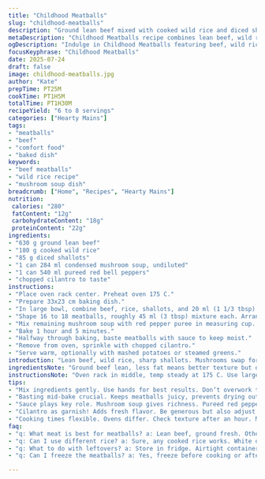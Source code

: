 ```yaml
---
title: "Childhood Meatballs"
slug: "childhood-meatballs"
description: "Ground lean beef mixed with cooked wild rice and diced shallots. Meatballs bathed in a blend of condensed mushroom soup and pureed red bell peppers, baked until tender. Intermediate cooking step to baste the meatballs for enhanced moisture. Garnished with chopped cilantro. Six to eight portions, simple oven preparation. Traditional side pairing includes mashed potatoes or roasted root vegetables."
metaDescription: "Childhood Meatballs recipe combines lean beef, wild rice, and savory mushroom soup in a delicious baked dish rich in flavor and comfort."
ogDescription: "Indulge in Childhood Meatballs featuring beef, wild rice, and red bell pepper sauce. A comforting dish perfect for family meals."
focusKeyphrase: "Childhood Meatballs"
date: 2025-07-24
draft: false
image: childhood-meatballs.jpg
author: "Kate"
prepTime: PT25M
cookTime: PT1H5M
totalTime: PT1H30M
recipeYield: "6 to 8 servings"
categories: ["Hearty Mains"]
tags:
- "meatballs"
- "beef"
- "comfort food"
- "baked dish"
keywords:
- "beef meatballs"
- "wild rice recipe"
- "mushroom soup dish"
breadcrumb: ["Home", "Recipes", "Hearty Mains"]
nutrition: 
 calories: "280"
 fatContent: "12g"
 carbohydrateContent: "18g"
 proteinContent: "22g"
ingredients:
- "630 g ground lean beef"
- "180 g cooked wild rice"
- "85 g diced shallots"
- "1 can 284 ml condensed mushroom soup, undiluted"
- "1 can 540 ml pureed red bell peppers"
- "chopped cilantro to taste"
instructions:
- "Place oven rack center. Preheat oven 175 C."
- "Prepare 33x23 cm baking dish."
- "In large bowl, combine beef, rice, shallots, and 20 ml (1 1/3 tbsp) mushroom soup. Season with salt and pepper."
- "Shape 16 to 18 meatballs, roughly 45 ml (3 tbsp) mixture each. Arrange evenly in baking dish."
- "Mix remaining mushroom soup with red pepper puree in measuring cup. Pour over meatballs."
- "Bake 1 hour and 5 minutes."
- "Halfway through baking, baste meatballs with sauce to keep moist."
- "Remove from oven, sprinkle with chopped cilantro."
- "Serve warm, optionally with mashed potatoes or steamed greens."
introduction: "Lean beef, wild rice, sharp shallots. Mushrooms swap for tomatoes. Red bell peppers add color, sweetness. Oven timer set, mid-cooking splash keeps moisture up. No eggs, no dairy, no gluten. Meatballs formed by hand, chunked large or small, 16 pieces counted. Sauce coats generously. Aromatic cilantro finishes, fresh green punch. Side thoughts roam mashed potatoes, root veg roast. Mid-century flavor, simple stove to table. Comfort food minus allergens. Kitchen smells mingle, earthy and sweet. Quiet wait, slow bake. Plates warm, hands eager. Spoon sauce deep, savor hints of peppered sweetness."
ingredientsNote: "Ground beef lean, less fat means better texture but drier meat usually. Wild rice substitutes long grain white rice, chewy, nutty flavor, better bite. Shallots chosen for sweetness, softer than onions, small dice improves cooking balance. Condensed mushroom soup replaces tomato base, richer, earthier, thicker sauce. Pureed roasted red bell peppers add smoky sweet depth, no acidity. Cilantro for freshness, chopped fine or rustic chunks, personal preference. Salt and pepper basic seasonings, adjust to taste before shaping. Rice precooked, cooled keeps meat mixture from over-moisture. Use fresh ground beef from trusted butcher or supermarket."
instructionsNote: "Oven rack in middle, temp steady at 175 C. Use large mixing bowl, hands work best to mix everything evenly. Don't overmix or meatballs get tough. Measuring sauce ingredients before mixing saves time. Meatballs sized uniform to ensure consistent baking. Pour sauce evenly, covers all pieces to lock in moisture during baking. Baste midway allows re-moistening, keeps crust soft. Baking times flexible, check texture after one hour; meatballs should be firm but juicy. Garnish last minute to avoid drying herbs. Serve hot immediately or keep warm with foil tent. Wash hands thoroughly after raw meat handling, clean surfaces. Use kitchen towel or parchment in dish for easier cleanup."
tips:
- "Mix ingredients gently. Use hands for best results. Don’t overwork the meatball mix. Makes tougher texture. Aim for uniform size, 45 ml each. Helps with even cooking. Shape carefully. Rest meatballs for a bit before cooking. Allows flavors to meld."
- "Basting mid-bake crucial. Keeps meatballs juicy, prevents drying out. Use sauce from baking dish. Spoon over. Not too much, just enough. Oven heat consistent, watch for browning. Timing matters. Check halfway, adjust if necessary."
- "Sauce plays key role. Mushroom soup gives richness. Pureed red peppers add depth. Blend well before pouring. Make sure everything coated smoothly. Don’t skimp on sauce. It contributes flavor and moisture. Serve with sides that absorb sauce well."
- "Cilantro as garnish! Adds fresh flavor. Be generous but also adjust to taste. Some love it, others not so much. Always a personal touch. Serve hot. Keep in mind to use foil if there’s longer wait. Avoid cooling down too much."
- "Cooking times flexible. Ovens differ. Check texture after an hour. Meatballs should feel firm, not dry. Adjust time if needed. Last tip, store leftovers properly. Refrigerate in airtight container. Lasts around three days. Reheat thoroughly before serving."
faq:
- "q: What meat is best for meatballs? a: Lean beef, ground fresh. Others can work too. Pork or turkey changes flavor. Use what you prefer. Just consider fat content."
- "q: Can I use different rice? a: Sure, any cooked rice works. White or brown, they change texture. Wild rice adds chewiness. Adjust proportions if changing types."
- "q: What to do with leftovers? a: Store in fridge. Airtight container works best. Keeps fresh for few days. Reheat in microwave or oven."
- "q: Can I freeze the meatballs? a: Yes, freeze before cooking or after. Wrap tightly, use freezer bags. Last for a month. Thaw fully before cooking. Even better fresh."

---
```

